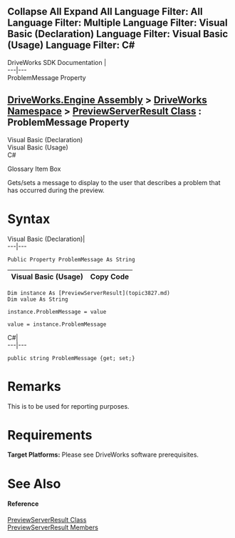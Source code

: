 Collapse All Expand All Language Filter: All  Language Filter: Multiple  Language Filter: Visual Basic (Declaration) Language Filter: Visual Basic (Usage) Language Filter: C#  
---  
DriveWorks SDK Documentation  |   
---|---  
ProblemMessage Property   
  
[DriveWorks.Engine Assembly](topic2156.md) > [DriveWorks Namespace](topic2159.md) > [PreviewServerResult Class](topic3827.md) : ProblemMessage Property  
---  
  
Visual Basic (Declaration)    
Visual Basic (Usage)    
C# 

Glossary Item Box

Gets/sets a message to display to the user that describes a problem that has occurred during the preview. 

# Syntax

Visual Basic (Declaration)|   
---|---  
      
    
    Public Property ProblemMessage As String  
  
Visual Basic (Usage)| Copy Code  
---|---  
      
    
    Dim instance As [PreviewServerResult](topic3827.md)
    Dim value As String
     
    instance.ProblemMessage = value
     
    value = instance.ProblemMessage  
  
C#|   
---|---  
      
    
    public string ProblemMessage {get; set;}  
  
# Remarks

This is to be used for reporting purposes.

# Requirements

**Target Platforms:** Please see DriveWorks software prerequisites.

# See Also

#### Reference

[PreviewServerResult Class](topic3827.md)   
[PreviewServerResult Members](topic3828.md)


